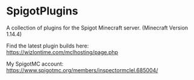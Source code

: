 # SpigotPlugins
A collection of plugins for the Spigot Minecraft server. (Minecraft Version 1.14.4)

Find the latest plugin builds here: https://wizlontime.com/mclhosting/page.php 


My SpigotMC account: https://www.spigotmc.org/members/inspectormclel.685004/

